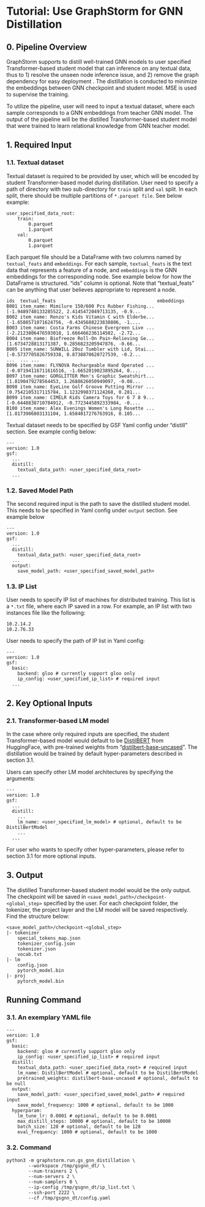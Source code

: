 # Tutorial: Use GraphStorm for GNN Distillation

## 0. Pipeline Overview
GraphStorm supports to distill well-trained GNN models to user specified Transformer-based student model that can inference on any textual data, thus to 1) resolve the unseen node inference issue, and 2) remove the graph dependency for easy deployment . The distillation is conducted to minimize the embeddings between GNN checkpoint and student model. MSE is used to supervise the training.

To utilize the pipeline, user will need to input a textual dataset, where each sample corresponds to a GNN embeddings from teacher GNN model. The output of the pipeline will be the distilled Transformer-based student model that were trained to learn relational knowledge from GNN teacher model.


## 1. Required Input
### 1.1. Textual dataset

Textual dataset is required to be provided by user, which will be encoded by student Transformer-based model during distillation. User need to specify a path of directory with two sub-directory for ```train``` split and ```val``` split. In each split, there should be multiple partitions of ```*.parquet file```. See below example:
```
user_specified_data_root:
    train:
        0.parquet
        1.parquet
    val:
        0.parquet
        1.parquet
```
Each parquet file should be a DataFrame with two columns named by ```textual_feats``` and ```embeddings```. For each sample, ```textual_feats``` is the text data that represents a feature of a node, and ```embeddings``` is the GNN embeddings for the corresponding node. See example below for how the DataFrame is structured. “ids” column is optional. Note that “textual_feats” can be anything that user believes appropriate to represent a node.
```
ids  textual_feats                                     embeddings
B001 item_name: Mimilure 150/600 Pcs Rubber Fishing... [-1.9489740133285522, 2.4145472049713135, -0.9...
B002 item_name: Renzo's Kids Vitamin C with Elderbe... [-1.6588571071624756, -0.4345688223838806, -1....
B003 item_name: Costa Farms Chinese Evergreen Live ... [-2.2123806476593018, 1.666466236114502, -2.72...
B004 item_name: Biofreeze Roll-On Pain-Relieving Ge... [1.6734728813171387, 0.2856823205947876, -0.66...
B005 item_name: SUNWILL 20oz Tumbler with Lid, Stai... [-0.5737705826759338, 0.8738870620727539, -0.2...
...  ... ...
B096 item_name: FLYNOVA Rechargeable Hand Operated ... [-0.07194116711616516, -1.6652019023895264, 0....
B097 item_name: GORGLITTER Men's Graphic Sweatshirt... [1.8190479278564453, 1.2688626050949097, -0.08...
B098 item_name: EyeLine Golf Groove Putting Mirror ... [0.7542105317115784, 1.1232998371124268, 0.281...
B099 item_name: CIMELR Kids Camera Toys for 6 7 8 9... [-0.6448838710784912, -0.7723445892333984, -0....
B100 item_name: Alex Evenings Women's Long Rosette ... [1.8173906803131104, 1.6584017276763916, 0.105...
```
Textual dataset needs to be specified by GSF Yaml config under “distill” section. See example config below:
```
---
version: 1.0
gsf:
  ...
  distill:
    textual_data_path: <user_specified_data_root>
  ...

```
### 1.2. Saved Model Path

The second required input is the path to save the distilled student model. This needs to be specified in Yaml config under ```output``` section. See example below
```
---
version: 1.0
gsf:
  ...
  distill:
    textual_data_path: <user_specified_data_root>
  ...
  output:
    save_model_path: <user_specified_saved_model_path>
```
### 1.3. IP List

User needs to specify IP list of machines for distributed training. This list is a ```*.txt``` file, where each IP saved in a row. For example, an IP list with two instances file like the following:
```
10.2.14.2
10.2.76.33
```

User needs to specify the path of IP list in Yaml config:
```
---
version: 1.0
gsf:
  basic:
    backend: gloo # currently support gloo only
    ip_config: <user_specified_ip_list> # required input
  ...
```

## 2. Key Optional Inputs

### 2.1. Transformer-based LM model

In the case where only required inputs are specified, the student Transformer-based model would default to be [DistilBERT](https://huggingface.co/docs/transformers/model_doc/distilbert) from HuggingFace, with pre-trained weights from “[distilbert-base-uncased](https://huggingface.co/distilbert-base-uncased)”. The distillation would be trained by default hyper-parameters described in section 3.1. 
 
Users can specify other LM model architectures by specifying the arguments:
```
---
version: 1.0
gsf:
  ...
  distill:
    ...
    lm_name: <user_specified_lm_model> # optional, default to be DistilBertModel
    ...
  ...
```

For user who wants to specify other hyper-parameters, please refer to section 3.1 for more optional inputs.


## 3. Output

The distilled Transformer-based student model would be the only output. The checkpoint will be saved in ```<save_model_path>/checkpoint-<global_step>``` specified by the user. For each checkpoint folder, the tokenizer, the project layer and the LM model will be saved respectively. Find the structure below:
```
<save_model_path>/checkpoint-<global_step>
|- tokenizer
    special_tokens_map.json
    tokenizer_config.json
    tokenizer.json
    vocab.txt
|- lm
    config.json
    pytorch_model.bin
|- proj
    pytorch_model.bin
```

## Running Command
### 3.1. An exemplary YAML file
```
---
version: 1.0
gsf:
  basic:
    backend: gloo # currently support gloo only
    ip_config: <user_specified_ip_list> # required input
  distill:
    textual_data_path: <user_specified_data_root> # required input
    lm_name: DistilBertModel # optional, default to be DistilBertModel
    pretrained_weights: distilbert-base-uncased # optional, default to be null
  output:
    save_model_path: <user_specified_saved_model_path> # required input
    save_model_frequency: 1000 # optional, default to be 1000
  hyperparam:
    lm_tune_lr: 0.0001 # optional, default to be 0.0001
    max_distill_steps: 10000 # optional, default to be 10000
    batch_size: 128 # optional, default to be 128
    eval_frequency: 1000 # optional, default to be 1000
```
### 3.2. Command
```
python3 -m graphstorm.run.gs_gnn_distillation \
        --workspace /tmp/gsgnn_dt/ \
        --num-trainers 2 \
        --num-servers 2 \
        --num-samplers 0 \
        --ip-config /tmp/gsgnn_dt/ip_list.txt \
        --ssh-port 2222 \
        --cf /tmp/gsgnn_dt/config.yaml
```